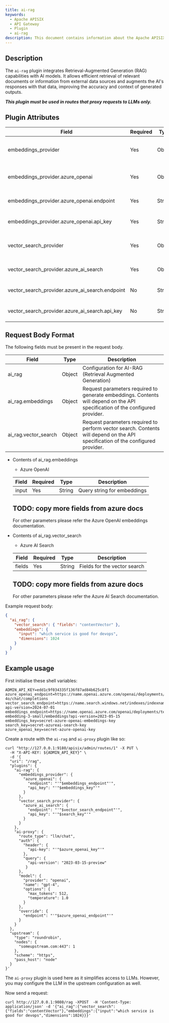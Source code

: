 ```yaml
---
title: ai-rag
keywords:
  - Apache APISIX
  - API Gateway
  - Plugin
  - ai-rag
description: This document contains information about the Apache APISIX ai-rag Plugin.
---
```


<!--
#
# Licensed to the Apache Software Foundation (ASF) under one or more
# contributor license agreements.  See the NOTICE file distributed with
# this work for additional information regarding copyright ownership.
# The ASF licenses this file to You under the Apache License, Version 2.0
# (the "License"); you may not use this file except in compliance with
# the License.  You may obtain a copy of the License at
#
#     http://www.apache.org/licenses/LICENSE-2.0
#
# Unless required by applicable law or agreed to in writing, software
# distributed under the License is distributed on an "AS IS" BASIS,
# WITHOUT WARRANTIES OR CONDITIONS OF ANY KIND, either express or implied.
# See the License for the specific language governing permissions and
# limitations under the License.
#
-->

## Description

The `ai-rag` plugin integrates Retrieval-Augmented Generation (RAG) capabilities with AI models.
It allows efficient retrieval of relevant documents or information from external data sources and
augments the AI's responses with that data, improving the accuracy and context of generated outputs.

**_This plugin must be used in routes that proxy requests to LLMs only._**

## Plugin Attributes

| **Field**                                       | **Required** | **Type** | **Description**                              |
| ----------------------------------------------- | ------------ | -------- | -------------------------------------------- |
| embeddings_provider                             | Yes          | Object   | Configuration for the embeddings provider    |
| embeddings_provider.azure_openai                | Yes          | Object   | Configuration for Azure OpenAI embeddings    |
| embeddings_provider.azure_openai.endpoint       | Yes          | String   | Azure OpenAI endpoint                        |
| embeddings_provider.azure_openai.api_key        | Yes          | String   | Azure OpenAI API key                         |
| vector_search_provider                          | Yes          | Object   | Configuration for the vector search provider |
| vector_search_provider.azure_ai_search          | Yes          | Object   | Configuration for Azure AI Search            |
| vector_search_provider.azure_ai_search.endpoint | No           | String   | Azure AI Search endpoint                     |
| vector_search_provider.azure_ai_search.api_key  | No           | String   | Azure AI Search API key                      |

## Request Body Format

The following fields must be present in the request body.

| **Field**            | **Type** | **Description**                                                                                                                 |
| -------------------- | -------- | ------------------------------------------------------------------------------------------------------------------------------- |
| ai_rag               | Object   | Configuration for AI-RAG (Retrieval Augmented Generation)                                                                       |
| ai_rag.embeddings    | Object   | Request parameters required to generate embeddings. Contents will depend on the API specification of the configured provider.   |
| ai_rag.vector_search | Object   | Request parameters required to perform vector search. Contents will depend on the API specification of the configured provider. |

- Contents of ai_rag.embeddings

  - Azure OpenAI

  | **Field** | **Required** | **Type** | **Description**             |
  | --------- | ------------ | -------- | --------------------------- |
  | input     | Yes          | String   | Query string for embeddings |
  ## TODO: copy more fields from azure docs

  For other parameters please refer the Azure OpenAI embeddings documentation.

- Contents of ai_rag.vector_search

  - Azure AI Search

  | **Field** | **Required** | **Type** | **Description**              |
  | --------- | ------------ | -------- | ---------------------------- |
  | fields    | Yes          | String   | Fields for the vector search |
  ## TODO: copy more fields from azure docs

  For other parameters please refer the Azure AI Search documentation.

Example request body:

```json
{
  "ai_rag": {
    "vector_search": { "fields": "contentVector" },
    "embeddings": {
      "input": "which service is good for devops",
      "dimensions": 1024
    }
  }
}
```

## Example usage

First initialise these shell variables:

```shell
ADMIN_API_KEY=edd1c9f034335f136f87ad84b625c8f1
azure_openai_endpoint=https://name.openai.azure.com/openai/deployments/gpt-4o/chat/completions
vector_search_endpoint=https://name.search.windows.net/indexes/indexname/docs/search?api-version=2024-07-01
embeddings_endpoint=https://name.openai.azure.com/openai/deployments/text-embedding-3-small/embeddings?api-version=2023-05-15
embeddings_key=secret-azure-openai-embeddings-key
search_key=secret-azureai-search-key
azure_openai_key=secret-azure-openai-key
```

Create a route with the `ai-rag` and `ai-proxy` plugin like so:

```shell
curl "http://127.0.0.1:9180/apisix/admin/routes/1" -X PUT \
  -H "X-API-KEY: ${ADMIN_API_KEY}" \
  -d '{
  "uri": "/rag",
  "plugins": {
    "ai-rag": {
      "embeddings_provider": {
        "azure_openai": {
          "endpoint": "'"$embeddings_endpoint"'",
          "api_key": "'"$embeddings_key"'"
        }
      },
      "vector_search_provider": {
        "azure_ai_search": {
          "endpoint": "'"$vector_search_endpoint"'",
          "api_key": "'"$search_key"'"
        }
      }
    },
    "ai-proxy": {
      "route_type": "llm/chat",
      "auth": {
        "header": {
          "api-key": "'"$azure_openai_key"'"
        },
        "query": {
          "api-version": "2023-03-15-preview"
         }
      },
      "model": {
        "provider": "openai",
        "name": "gpt-4",
        "options": {
          "max_tokens": 512,
          "temperature": 1.0
        }
      },
      "override": {
        "endpoint": "'"$azure_openai_endpoint"'"
      }
    }
  },
  "upstream": {
    "type": "roundrobin",
    "nodes": {
      "someupstream.com:443": 1
    },
    "scheme": "https",
    "pass_host": "node"
  }
}'
```

The `ai-proxy` plugin is used here as it simplifies access to LLMs. However, you may configure the LLM in the upstream configuration as well.

Now send a request:

```shell
curl http://127.0.0.1:9080/rag -XPOST  -H 'Content-Type: application/json' -d '{"ai_rag":{"vector_search":{"fields":"contentVector"},"embeddings":{"input":"which service is good for devops","dimensions":1024}}}'
```

